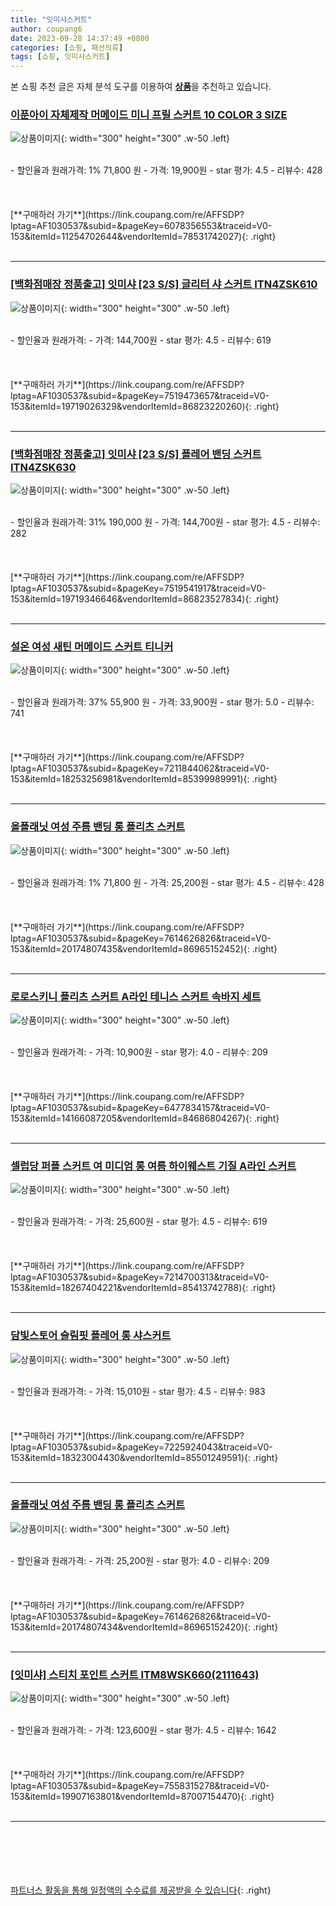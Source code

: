```yaml
---
title: "잇미샤스커트"
author: coupang6
date: 2023-09-28 14:37:49 +0800
categories: [쇼핑, 패션의류]
tags: [쇼핑, 잇미샤스커트]
---
```


본 쇼핑 추천 글은 자체 분석 도구를 이용하여 [**상품**](https://link.coupang.com/a/bao1ui)을 추천하고 있습니다.

### [이푼아이 자체제작 머메이드 미니 프릴 스커트 10 COLOR 3 SIZE](https://link.coupang.com/re/AFFSDP?lptag=AF1030537&subid=&pageKey=6078356553&traceid=V0-153&itemId=11254702644&vendorItemId=78531742027)

![상품이미지](https://thumbnail9.coupangcdn.com/thumbnails/remote/230x230ex/image/vendor_inventory/99fa/03176d9d0b8233a26efd7132d6316bd51c278169762e7619ed9d56f16418.jpg){: width="300" height="300" .w-50 .left}


<br>
- 할인율과 원래가격: 1%  71,800   원
- 가격: 19,900원
- star 평가: 4.5
- 리뷰수: 428
<br>
<br>
<br>
<br>
[**구매하러 가기**](https://link.coupang.com/re/AFFSDP?lptag=AF1030537&subid=&pageKey=6078356553&traceid=V0-153&itemId=11254702644&vendorItemId=78531742027){: .right}
<br>
<br>

---

### [[백화점매장 정품출고] 잇미샤 [23 S/S] 글리터 샤 스커트 ITN4ZSK610](https://link.coupang.com/re/AFFSDP?lptag=AF1030537&subid=&pageKey=7519473657&traceid=V0-153&itemId=19719026329&vendorItemId=86823220260)

![상품이미지](https://thumbnail6.coupangcdn.com/thumbnails/remote/230x230ex/image/vendor_inventory/a0e0/47b19a19a9519f039added509442479f20bb42bce7cbbad91b66697ec0fd.jpg){: width="300" height="300" .w-50 .left}


<br>
- 할인율과 원래가격: 
- 가격: 144,700원
- star 평가: 4.5
- 리뷰수: 619
<br>
<br>
<br>
<br>
[**구매하러 가기**](https://link.coupang.com/re/AFFSDP?lptag=AF1030537&subid=&pageKey=7519473657&traceid=V0-153&itemId=19719026329&vendorItemId=86823220260){: .right}
<br>
<br>

---

### [[백화점매장 정품출고] 잇미샤 [23 S/S] 플레어 밴딩 스커트 ITN4ZSK630](https://link.coupang.com/re/AFFSDP?lptag=AF1030537&subid=&pageKey=7519541917&traceid=V0-153&itemId=19719346646&vendorItemId=86823527834)

![상품이미지](https://thumbnail6.coupangcdn.com/thumbnails/remote/230x230ex/image/vendor_inventory/f42c/cadd2c61c1a59caf8e8c79e5dd5afce165adae12c7b8844b88cff36de844.jpg){: width="300" height="300" .w-50 .left}


<br>
- 할인율과 원래가격: 31%  190,000   원
- 가격: 144,700원
- star 평가: 4.5
- 리뷰수: 282
<br>
<br>
<br>
<br>
[**구매하러 가기**](https://link.coupang.com/re/AFFSDP?lptag=AF1030537&subid=&pageKey=7519541917&traceid=V0-153&itemId=19719346646&vendorItemId=86823527834){: .right}
<br>
<br>

---

### [설온 여성 새틴 머메이드 스커트 티니커](https://link.coupang.com/re/AFFSDP?lptag=AF1030537&subid=&pageKey=7211844062&traceid=V0-153&itemId=18253256981&vendorItemId=85399989991)

![상품이미지](https://thumbnail7.coupangcdn.com/thumbnails/remote/230x230ex/image/vendor_inventory/9349/c7e0b559ce6b4f1a7df3adca27dfdc66b96c7f4fd3aa78768722cb3b3402.jpg){: width="300" height="300" .w-50 .left}


<br>
- 할인율과 원래가격: 37%  55,900   원
- 가격: 33,900원
- star 평가: 5.0
- 리뷰수: 741
<br>
<br>
<br>
<br>
[**구매하러 가기**](https://link.coupang.com/re/AFFSDP?lptag=AF1030537&subid=&pageKey=7211844062&traceid=V0-153&itemId=18253256981&vendorItemId=85399989991){: .right}
<br>
<br>

---

### [올플래닛 여성 주름 밴딩 롱 플리츠 스커트](https://link.coupang.com/re/AFFSDP?lptag=AF1030537&subid=&pageKey=7614626826&traceid=V0-153&itemId=20174807435&vendorItemId=86965152452)

![상품이미지](https://thumbnail6.coupangcdn.com/thumbnails/remote/230x230ex/image/vendor_inventory/2f19/a9b2c52dda4bee3873a68e0d30831a628d99bbdab080b0d5244cbe7df66e.jpg){: width="300" height="300" .w-50 .left}


<br>
- 할인율과 원래가격: 1%  71,800   원
- 가격: 25,200원
- star 평가: 4.5
- 리뷰수: 428
<br>
<br>
<br>
<br>
[**구매하러 가기**](https://link.coupang.com/re/AFFSDP?lptag=AF1030537&subid=&pageKey=7614626826&traceid=V0-153&itemId=20174807435&vendorItemId=86965152452){: .right}
<br>
<br>

---

### [로로스키니 플리츠 스커트 A라인 테니스 스커트 속바지 세트](https://link.coupang.com/re/AFFSDP?lptag=AF1030537&subid=&pageKey=6477834157&traceid=V0-153&itemId=14166087205&vendorItemId=84686804267)

![상품이미지](https://thumbnail7.coupangcdn.com/thumbnails/remote/230x230ex/image/vendor_inventory/2413/bce0e7134b11ad95eb126cbfd6a4227497b97e8d014fa57746a1cb47cecd.jpg){: width="300" height="300" .w-50 .left}


<br>
- 할인율과 원래가격: 
- 가격: 10,900원
- star 평가: 4.0
- 리뷰수: 209
<br>
<br>
<br>
<br>
[**구매하러 가기**](https://link.coupang.com/re/AFFSDP?lptag=AF1030537&subid=&pageKey=6477834157&traceid=V0-153&itemId=14166087205&vendorItemId=84686804267){: .right}
<br>
<br>

---

### [셀럽당 퍼플 스커트 여 미디엄 롱 여름 하이웨스트 기질 A라인 스커트](https://link.coupang.com/re/AFFSDP?lptag=AF1030537&subid=&pageKey=7214700313&traceid=V0-153&itemId=18267404221&vendorItemId=85413742788)

![상품이미지](https://thumbnail10.coupangcdn.com/thumbnails/remote/230x230ex/image/vendor_inventory/f42c/5ee96339f0ff3fd198378370f9b163bfcfef669f43395a8aa9376182f914.jpg){: width="300" height="300" .w-50 .left}


<br>
- 할인율과 원래가격: 
- 가격: 25,600원
- star 평가: 4.5
- 리뷰수: 619
<br>
<br>
<br>
<br>
[**구매하러 가기**](https://link.coupang.com/re/AFFSDP?lptag=AF1030537&subid=&pageKey=7214700313&traceid=V0-153&itemId=18267404221&vendorItemId=85413742788){: .right}
<br>
<br>

---

### [담빛스토어 슬림핏 플레어 롱 샤스커트](https://link.coupang.com/re/AFFSDP?lptag=AF1030537&subid=&pageKey=7225924043&traceid=V0-153&itemId=18323004430&vendorItemId=85501249591)

![상품이미지](https://thumbnail6.coupangcdn.com/thumbnails/remote/230x230ex/image/vendor_inventory/f5c8/9c970f0c700a3ac264f7a70e27ede451d29c872ebd84a38821918bf39f3e.jpg){: width="300" height="300" .w-50 .left}


<br>
- 할인율과 원래가격: 
- 가격: 15,010원
- star 평가: 4.5
- 리뷰수: 983
<br>
<br>
<br>
<br>
[**구매하러 가기**](https://link.coupang.com/re/AFFSDP?lptag=AF1030537&subid=&pageKey=7225924043&traceid=V0-153&itemId=18323004430&vendorItemId=85501249591){: .right}
<br>
<br>

---

### [올플래닛 여성 주름 밴딩 롱 플리츠 스커트](https://link.coupang.com/re/AFFSDP?lptag=AF1030537&subid=&pageKey=7614626826&traceid=V0-153&itemId=20174807434&vendorItemId=86965152420)

![상품이미지](https://thumbnail7.coupangcdn.com/thumbnails/remote/230x230ex/image/vendor_inventory/99ff/39497ccb661d04aed9ed79d8ba942ab0b59e8b8c3f5d9430bc23814d41bb.jpg){: width="300" height="300" .w-50 .left}


<br>
- 할인율과 원래가격: 
- 가격: 25,200원
- star 평가: 4.0
- 리뷰수: 209
<br>
<br>
<br>
<br>
[**구매하러 가기**](https://link.coupang.com/re/AFFSDP?lptag=AF1030537&subid=&pageKey=7614626826&traceid=V0-153&itemId=20174807434&vendorItemId=86965152420){: .right}
<br>
<br>

---

### [[잇미샤] 스티치 포인트 스커트 ITM8WSK660(2111643)](https://link.coupang.com/re/AFFSDP?lptag=AF1030537&subid=&pageKey=7558315278&traceid=V0-153&itemId=19907163801&vendorItemId=87007154470)

![상품이미지](https://thumbnail6.coupangcdn.com/thumbnails/remote/230x230ex/image/vendor_inventory/c9e1/1c4b9042a9bca010078b33be64ae230e5a37ec4ddaea6e7349268c1bedb3.jpg){: width="300" height="300" .w-50 .left}


<br>
- 할인율과 원래가격: 
- 가격: 123,600원
- star 평가: 4.5
- 리뷰수: 1642
<br>
<br>
<br>
<br>
[**구매하러 가기**](https://link.coupang.com/re/AFFSDP?lptag=AF1030537&subid=&pageKey=7558315278&traceid=V0-153&itemId=19907163801&vendorItemId=87007154470){: .right}
<br>
<br>

---
<br><br><br><br><br> [파트너스 활동을 통해 일정액의 수수료를 제공받을 수 있습니다](https://link.coupang.com/a/bao1ui){: .right}